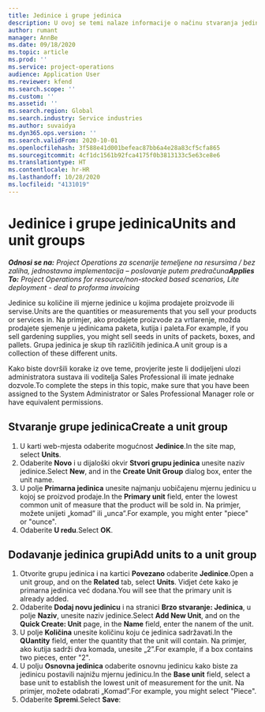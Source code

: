 ```yaml
---
title: Jedinice i grupe jedinica
description: U ovoj se temi nalaze informacije o načinu stvaranja jedinica i grupe jedinica u aplikaciji Dynamics 365 Project Operations.
author: rumant
manager: AnnBe
ms.date: 09/18/2020
ms.topic: article
ms.prod: ''
ms.service: project-operations
audience: Application User
ms.reviewer: kfend
ms.search.scope: ''
ms.custom: ''
ms.assetid: ''
ms.search.region: Global
ms.search.industry: Service industries
ms.author: suvaidya
ms.dyn365.ops.version: ''
ms.search.validFrom: 2020-10-01
ms.openlocfilehash: 3f588e41d001befeac87bb6a4e28a83cf5cfa865
ms.sourcegitcommit: 4cf1dc1561b92fca4175f0b3813133c5e63ce8e6
ms.translationtype: HT
ms.contentlocale: hr-HR
ms.lasthandoff: 10/28/2020
ms.locfileid: "4131019"
---
```

# <a name="units-and-unit-groups"></a><span data-ttu-id="662dd-103">Jedinice i grupe jedinica</span><span class="sxs-lookup"><span data-stu-id="662dd-103">Units and unit groups</span></span>

<span data-ttu-id="662dd-104">_**Odnosi se na:** Project Operations za scenarije temeljene na resursima / bez zaliha, jednostavna implementacija – poslovanje putem predračuna_</span><span class="sxs-lookup"><span data-stu-id="662dd-104">_**Applies To:** Project Operations for resource/non-stocked based scenarios, Lite deployment - deal to proforma invoicing_</span></span>

<span data-ttu-id="662dd-105">Jedinice su količine ili mjerne jedinice u kojima prodajete proizvode ili servise.</span><span class="sxs-lookup"><span data-stu-id="662dd-105">Units are the quantities or measurements that you sell your products or services in.</span></span> <span data-ttu-id="662dd-106">Na primjer, ako prodajete proizvode za vrtlarenje, možda prodajete sjemenje u jedinicama paketa, kutija i paleta.</span><span class="sxs-lookup"><span data-stu-id="662dd-106">For example, if you sell gardening supplies, you might sell seeds in units of packets, boxes, and pallets.</span></span> <span data-ttu-id="662dd-107">Grupa jedinica je skup tih različitih jedinica.</span><span class="sxs-lookup"><span data-stu-id="662dd-107">A unit group is a collection of these different units.</span></span>

<span data-ttu-id="662dd-108">Kako biste dovršili korake iz ove teme, provjerite jeste li dodijeljeni ulozi administratora sustava ili voditelja Sales Professional ili imate jednake dozvole.</span><span class="sxs-lookup"><span data-stu-id="662dd-108">To complete the steps in this topic, make sure that you have been assigned to the System Administrator or Sales Professional Manager role or have equivalent permissions.</span></span>

## <a name="create-a-unit-group"></a><span data-ttu-id="662dd-109">Stvaranje grupe jedinica</span><span class="sxs-lookup"><span data-stu-id="662dd-109">Create a unit group</span></span>

1. <span data-ttu-id="662dd-110">U karti web-mjesta odaberite mogućnost **Jedinice**.</span><span class="sxs-lookup"><span data-stu-id="662dd-110">In the site map, select **Units**.</span></span>
2. <span data-ttu-id="662dd-111">Odaberite **Novo** i u dijaloški okvir **Stvori grupu jedinica** unesite naziv jedinice.</span><span class="sxs-lookup"><span data-stu-id="662dd-111">Select **New**, and in the **Create Unit Group** dialog box, enter the unit name.</span></span>
3. <span data-ttu-id="662dd-112">U polje **Primarna jedinica** unesite najmanju uobičajenu mjernu jedinicu u kojoj se proizvod prodaje.</span><span class="sxs-lookup"><span data-stu-id="662dd-112">In the **Primary unit** field, enter the lowest common unit of measure that the product will be sold in.</span></span> <span data-ttu-id="662dd-113">Na primjer, možete unijeti „komad” ili „unca”.</span><span class="sxs-lookup"><span data-stu-id="662dd-113">For example, you might enter "piece" or "ounce".</span></span>
4. <span data-ttu-id="662dd-114">Odaberite **U redu**.</span><span class="sxs-lookup"><span data-stu-id="662dd-114">Select **OK**.</span></span>

## <a name="add-units-to-a-unit-group"></a><span data-ttu-id="662dd-115">Dodavanje jedinica grupi</span><span class="sxs-lookup"><span data-stu-id="662dd-115">Add units to a unit group</span></span>

1. <span data-ttu-id="662dd-116">Otvorite grupu jedinica i na kartici **Povezano** odaberite **Jedinice**.</span><span class="sxs-lookup"><span data-stu-id="662dd-116">Open a unit group, and on the **Related** tab, select **Units**.</span></span> <span data-ttu-id="662dd-117">Vidjet ćete kako je primarna jedinica već dodana.</span><span class="sxs-lookup"><span data-stu-id="662dd-117">You will see that the primary unit is already added.</span></span>
2. <span data-ttu-id="662dd-118">Odaberite **Dodaj novu jedinicu** i na stranici **Brzo stvaranje: Jedinica**, u polje **Naziv**, unesite naziv jedinice.</span><span class="sxs-lookup"><span data-stu-id="662dd-118">Select **Add New Unit**, and on the **Quick Create: Unit** page, in the **Name** field, enter the nanem of the unit.</span></span>
3. <span data-ttu-id="662dd-119">U polje **Količina** unesite količinu koju će jedinica sadržavati.</span><span class="sxs-lookup"><span data-stu-id="662dd-119">In the **QUantity** field, enter the quantity that the unit will contain.</span></span> <span data-ttu-id="662dd-120">Na primjer, ako kutija sadrži dva komada, unesite „2”.</span><span class="sxs-lookup"><span data-stu-id="662dd-120">For example, if a box contains two pieces, enter "2".</span></span> 
4. <span data-ttu-id="662dd-121">U polju **Osnovna jedinica** odaberite osnovnu jedinicu kako biste za jedinicu postavili najnižu mjernu jedinicu.</span><span class="sxs-lookup"><span data-stu-id="662dd-121">In the **Base unit** field, select a base unit to establish the lowest unit of measurement for the unit.</span></span> <span data-ttu-id="662dd-122">Na primjer, možete odabrati „Komad”.</span><span class="sxs-lookup"><span data-stu-id="662dd-122">For example, you might select "Piece".</span></span>
5. <span data-ttu-id="662dd-123">Odaberite **Spremi**.</span><span class="sxs-lookup"><span data-stu-id="662dd-123">Select **Save**:</span></span>
